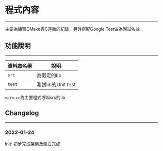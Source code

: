 # 程式內容
---
主要為練習CMake與C連動的紀錄，另外搭配Google Test做為測試依據。

## 功能說明
---
|資料庫名稱|說明|
|-------|---|
|`src`|為假定的lib|
|`test`|測試lib的Unit test|

`main.cc`為主要程式呼叫src的lib

## Changelog
---
### 2022-01-24

init: 初步完成架構及建立完成

